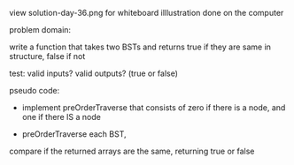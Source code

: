 view solution-day-36.png for whiteboard illlustration done on the computer

problem domain:

write a function that takes two BSTs and returns true if they are same in structure, false if not

test:
valid inputs?
valid outputs? (true or false)

pseudo code:

- implement preOrderTraverse 
that consists of zero if there is a node, and one if there IS a node

- preOrderTraverse each BST, 

compare if the returned arrays are the same, returning true or false